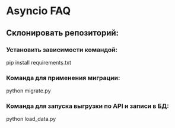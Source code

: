 # Asyncio FAQ

## Склонировать репозиторий:

### Установить зависимости командой:
pip install requirements.txt 

### Команда для применения миграции:
python migrate.py

### Команда для запуска выгрузки по API и записи в БД:
python load_data.py
